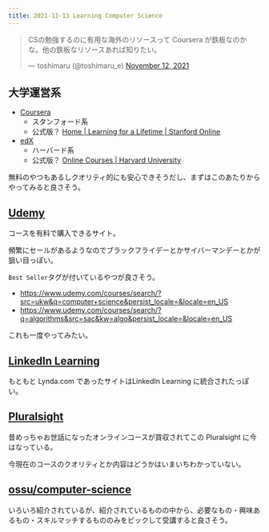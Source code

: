 ```yaml
---
title: 2021-11-13 Learning Computer Science
---
```


<blockquote class="twitter-tweet"><p lang="ja" dir="ltr">CSの勉強するのに有用な海外のリソースって Coursera が鉄板なのかな。他の鉄板なリソースあれば知りたい。</p>&mdash; toshimaru (@toshimaru_e) <a href="https://twitter.com/toshimaru_e/status/1459092158980362242?ref_src=twsrc%5Etfw">November 12, 2021</a></blockquote> <script async src="https://platform.twitter.com/widgets.js" charset="utf-8"></script>

## 大学運営系

- [Coursera](https://ja.coursera.org/)
	+ スタンフォード系
	+ 公式版？ [Home \| Learning for a Lifetime \| Stanford Online](https://online.stanford.edu/)
- [edX](https://www.edx.org/)
	+ ハーバード系
	+ 公式版？ [Online Courses \| Harvard University](https://online-learning.harvard.edu/)

無料のやつもあるしクオリティ的にも安心できそうだし、まずはこのあたりからやってみると良さそう。

## [Udemy](https://www.udemy.com/)

コースを有料で購入できるサイト。

頻繁にセールがあるようなのでブラックフライデーとかサイバーマンデーとかが狙い目っぽい。

`Best Seller`タグが付いているやつが良さそう。

- <https://www.udemy.com/courses/search/?src=ukw&q=computer+science&persist_locale=&locale=en_US>
- <https://www.udemy.com/courses/search/?q=algorithms&src=sac&kw=algo&persist_locale=&locale=en_US>

これも一度やってみたい。

## [LinkedIn Learning](https://www.linkedin.com/learning)

もともと Lynda.com であったサイトはLinkedIn Learning に統合されたっぽい。

## [Pluralsight](https://www.pluralsight.com/)

昔めっちゃお世話になったオンラインコースが買収されてこの Pluralsight に今はなっている。

今現在のコースのクオリティとか内容はどうかはいまいちわかっていない。

## [ossu/computer-science](https://github.com/ossu/computer-science#prerequisites)

いろいろ紹介されているが、紹介されているものの中から、必要なもの・興味あるもの・スキルマッチするもののみをピックして受講すると良さそう。
